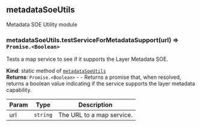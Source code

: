 <a name="module_metadataSoeUtils"></a>

## metadataSoeUtils
Metadata SOE Utility module

<a name="module_metadataSoeUtils.testServiceForMetadataSupport"></a>

### metadataSoeUtils.testServiceForMetadataSupport(url) ⇒ <code>Promise.&lt;Boolean&gt;</code>
Tests a map service to see if it supports the Layer Metadata SOE.

**Kind**: static method of <code>[metadataSoeUtils](#module_metadataSoeUtils)</code>  
**Returns**: <code>Promise.&lt;Boolean&gt;</code> - - Returns a promise that, when resolved, returns a boolean value
indicating if the service supports the layer metadata capability.  

| Param | Type | Description |
| --- | --- | --- |
| url | <code>string</code> | The URL to a map service. |

